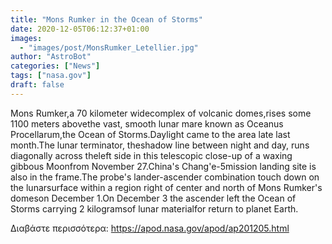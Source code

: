 ```yaml
---
title: "Mons Rumker in the Ocean of Storms"
date: 2020-12-05T06:12:37+01:00
images:
  - "images/post/MonsRumker_Letellier.jpg"
author: "AstroBot"
categories: ["News"]
tags: ["nasa.gov"]
draft: false
---
```


Mons Rumker,a 70 kilometer widecomplex of volcanic domes,rises some 1100 meters abovethe vast, smooth lunar mare known as Oceanus Procellarum,the Ocean of Storms.Daylight came to the area late last month.The lunar terminator, theshadow line between night and day, runs diagonally across theleft side in this telescopic close-up of a waxing gibbous Moonfrom November 27.China's Chang'e-5mission landing site is also in the frame.The probe's lander-ascender combination touch down on the lunarsurface within a region right of center and north of Mons Rumker's domeson December 1.On December 3 the ascender left the Ocean of Storms carrying 2 kilogramsof lunar materialfor return to planet Earth.

Διαβάστε περισσότερα: https://apod.nasa.gov/apod/ap201205.html
